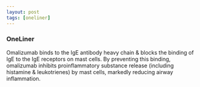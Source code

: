 ```yaml
---
layout: post
tags: [oneliner]
---
```



### OneLiner

Omalizumab binds to the IgE antibody heavy chain & blocks the binding of IgE to the IgE receptors on mast cells. By preventing this binding, omalizumab inhibits proinflammatory substance release (including histamine & leukotrienes) by mast cells, markedly reducing airway inflammation.
